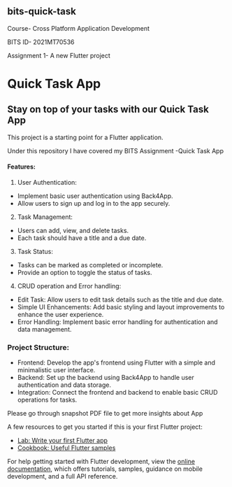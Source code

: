 ## bits-quick-task

Course- Cross Platform Application Development

BITS ID- 2021MT70536

Assignment 1- A new Flutter project

# Quick Task App
## Stay on top of your tasks with our Quick Task App

This project is a starting point for a Flutter application.

Under this repository I have covered my BITS Assignment -Quick Task App

#### Features:

1. User Authentication:
- Implement basic user authentication using Back4App.
- Allow users to sign up and log in to the app securely.

2. Task Management:
- Users can add, view, and delete tasks.
- Each task should have a title and a due date.

3. Task Status:
- Tasks can be marked as completed or incomplete.
- Provide an option to toggle the status of tasks.

4. CRUD operation and Error handling:
- Edit Task: Allow users to edit task details such as the title and due date.
- Simple UI Enhancements: Add basic styling and layout improvements to enhance the user experience.
- Error Handling: Implement basic error handling for authentication and data management.

### Project Structure:
- Frontend: Develop the app's frontend using Flutter with a simple and minimalistic user interface.
- Backend: Set up the backend using Back4App to handle user authentication and data storage.
- Integration: Connect the frontend and backend to enable basic CRUD operations for tasks.

Please go through snapshot PDF file to get more insights about App

A few resources to get you started if this is your first Flutter project:

- [Lab: Write your first Flutter app](https://docs.flutter.dev/get-started/codelab)
- [Cookbook: Useful Flutter samples](https://docs.flutter.dev/cookbook)

For help getting started with Flutter development, view the
[online documentation](https://docs.flutter.dev/), which offers tutorials,
samples, guidance on mobile development, and a full API reference.
